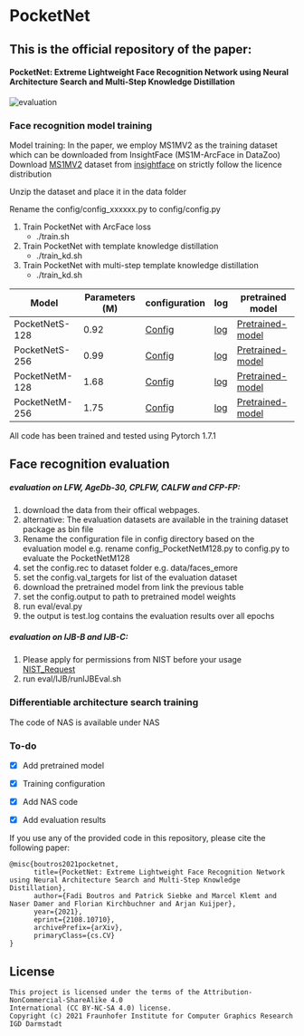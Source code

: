 # PocketNet



## This is the official repository of the paper:
#### PocketNet: Extreme Lightweight Face Recognition Network using Neural Architecture Search and  Multi-Step Knowledge Distillation

![evaluation](https://raw.githubusercontent.com/fdbtrs/PocketNet/main/logs/tradeoff.png)


### Face recognition  model training 
Model training:
In the paper, we employ MS1MV2 as the training dataset which can be downloaded from InsightFace (MS1M-ArcFace in DataZoo)
Download [MS1MV2](https://drive.google.com/file/d/1SXS4-Am3bsKSK615qbYdbA_FMVh3sAvR/view?usp=sharing) dataset from [insightface](https://github.com/deepinsight/insightface/tree/master/recognition/_datasets_) on strictly follow the licence distribution

Unzip the dataset and place it in the data folder

Rename the config/config_xxxxxx.py to config/config.py
1. Train PocketNet with ArcFace loss
   + ./train.sh
2. Train PocketNet with template knowledge distillation
    + ./train_kd.sh
3. Train PocketNet with multi-step template knowledge distillation
    + ./train_kd.sh

| Model  | Parameters (M)| configuration | log| pretrained model| 
| ------------- | ------------- |  ------------- |------------- |------------- |
| PocketNetS-128 |0.92 |[Config](config/config_PocketNetS128.py)| [log](https://www.dropbox.com/s/hha0qp63y8w46ng/training.log?dl=0)|[Pretrained-model](https://www.dropbox.com/sh/38mhqa19xx28438/AABw64kuY4ExrE4NAQLLiJJwa?dl=0)  |
| PocketNetS-256 |0.99 |[Config](config/config_PocketNetS256.py)| [log](https://www.dropbox.com/s/tenmtzjrghaos75/training.log?dl=0)|[Pretrained-model](https://www.dropbox.com/sh/n2blqt17bg5eh1m/AAAxhWFZ2mC2hveuHzSMy0mma?dl=0) |
| PocketNetM-128 |1.68 |[Config](config/config_PocketNetM128.py) | [log](https://www.dropbox.com/s/o0vnxns6hmmj1rg/training.log?dl=0)|[Pretrained-model](https://www.dropbox.com/sh/a8qgqkyryli0nl2/AABPlP5fmiZzlN8IV64BBGica?dl=0)  |
| PocketNetM-256 |1.75 |[Config](config/config_PocketNetM256.py)| [log](https://www.dropbox.com/s/lqs47v4rc5g7425/training.log?dl=0) |[Pretrained-model](https://www.dropbox.com/sh/4dz14jgynrmsdgb/AAAsfYtKBXg1tPuK7RwzDbGva?dl=0)  |



All code has been trained and tested using  Pytorch 1.7.1

## Face recognition evaluation
##### evaluation on LFW, AgeDb-30, CPLFW, CALFW and CFP-FP: 
1. download the data from their offical webpages.
2. alternative: The evaluation datasets are available in the training dataset package as bin file
3. Rename the configuration file in config directory based on the evaluation model e.g. rename config_PocketNetM128.py to config.py to evaluate the PocketNetM128
4. set the config.rec to dataset folder e.g. data/faces_emore
5. set the config.val_targets for list of the evaluation dataset
6. download the pretrained model from link the previous table
7. set the config.output to path to pretrained model weights
8. run eval/eval.py
9. the output is test.log contains the evaluation results over all epochs

##### evaluation on IJB-B and IJB-C: 

1. Please apply for permissions from NIST before your usage [NIST_Request](https://nigos.nist.gov/datasets/ijbc/request)
2. run eval/IJB/runIJBEval.sh
 

### Differentiable architecture search training
The code of NAS is available under NAS
### To-do 
- [x] Add pretrained model
- [x] Training configuration
- [x] Add NAS code
- [x] Add evaluation results

 
 
If you use any of the provided code in this repository, please cite the following paper:
```
@misc{boutros2021pocketnet,
      title={PocketNet: Extreme Lightweight Face Recognition Network using Neural Architecture Search and Multi-Step Knowledge Distillation}, 
      author={Fadi Boutros and Patrick Siebke and Marcel Klemt and Naser Damer and Florian Kirchbuchner and Arjan Kuijper},
      year={2021},
      eprint={2108.10710},
      archivePrefix={arXiv},
      primaryClass={cs.CV}
}
```


## License

```
This project is licensed under the terms of the Attribution-NonCommercial-ShareAlike 4.0 
International (CC BY-NC-SA 4.0) license. 
Copyright (c) 2021 Fraunhofer Institute for Computer Graphics Research IGD Darmstadt
```